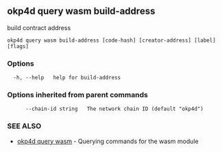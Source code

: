 ## okp4d query wasm build-address

build contract address

```
okp4d query wasm build-address [code-hash] [creator-address] [label] [flags]
```

### Options

```
  -h, --help   help for build-address
```

### Options inherited from parent commands

```
      --chain-id string   The network chain ID (default "okp4d")
```

### SEE ALSO

* [okp4d query wasm](okp4d_query_wasm.md)	 - Querying commands for the wasm module
